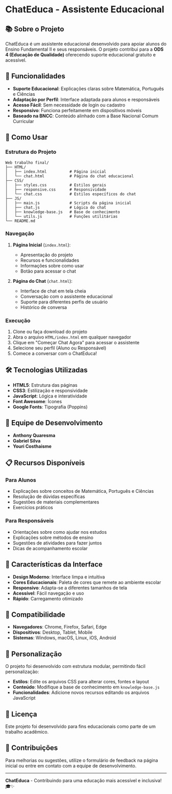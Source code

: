 # ChatEduca - Assistente Educacional

## 📚 Sobre o Projeto

ChatEduca é um assistente educacional desenvolvido para apoiar alunos do Ensino Fundamental II e seus responsáveis. O projeto contribui para a **ODS 4 (Educação de Qualidade)** oferecendo suporte educacional gratuito e acessível.

## 🎯 Funcionalidades

- **Suporte Educacional**: Explicações claras sobre Matemática, Português e Ciências
- **Adaptação por Perfil**: Interface adaptada para alunos e responsáveis
- **Acesso Fácil**: Sem necessidade de login ou cadastro
- **Responsivo**: Funciona perfeitamente em dispositivos móveis
- **Baseado na BNCC**: Conteúdo alinhado com a Base Nacional Comum Curricular

## 🚀 Como Usar

### Estrutura do Projeto

```
Web trabalho final/
├── HTML/
│   ├── index.html          # Página inicial
│   └── chat.html           # Página do chat educacional
├── CSS/
│   ├── styles.css          # Estilos gerais
│   ├── responsive.css      # Responsividade
│   └── chat.css            # Estilos específicos do chat
├── JS/
│   ├── main.js             # Scripts da página inicial
│   ├── chat.js             # Lógica do chat
│   ├── knowledge-base.js   # Base de conhecimento
│   └── utils.js            # Funções utilitárias
└── README.md
```

### Navegação

1. **Página Inicial** (`index.html`):
   - Apresentação do projeto
   - Recursos e funcionalidades
   - Informações sobre como usar
   - Botão para acessar o chat

2. **Página do Chat** (`chat.html`):
   - Interface de chat em tela cheia
   - Conversação com o assistente educacional
   - Suporte para diferentes perfis de usuário
   - Histórico de conversa

### Execução

1. Clone ou faça download do projeto
2. Abra o arquivo `HTML/index.html` em qualquer navegador
3. Clique em "Começar Chat Agora" para acessar o assistente
4. Selecione seu perfil (Aluno ou Responsável)
5. Comece a conversar com o ChatEduca!

## 🛠️ Tecnologias Utilizadas

- **HTML5**: Estrutura das páginas
- **CSS3**: Estilização e responsividade
- **JavaScript**: Lógica e interatividade
- **Font Awesome**: Ícones
- **Google Fonts**: Tipografia (Poppins)

## 👥 Equipe de Desenvolvimento

- **Anthony Quaresma**
- **Gabriel Silva**
- **Youri Costhaisme**

## 📋 Recursos Disponíveis

### Para Alunos
- Explicações sobre conceitos de Matemática, Português e Ciências
- Resolução de dúvidas específicas
- Sugestões de materiais complementares
- Exercícios práticos

### Para Responsáveis
- Orientações sobre como ajudar nos estudos
- Explicações sobre métodos de ensino
- Sugestões de atividades para fazer juntos
- Dicas de acompanhamento escolar

## 🎨 Características da Interface

- **Design Moderno**: Interface limpa e intuitiva
- **Cores Educacionais**: Paleta de cores que remete ao ambiente escolar
- **Responsivo**: Adapta-se a diferentes tamanhos de tela
- **Acessível**: Fácil navegação e uso
- **Rápido**: Carregamento otimizado

## 📱 Compatibilidade

- **Navegadores**: Chrome, Firefox, Safari, Edge
- **Dispositivos**: Desktop, Tablet, Mobile
- **Sistemas**: Windows, macOS, Linux, iOS, Android

## 🔧 Personalização

O projeto foi desenvolvido com estrutura modular, permitindo fácil personalização:

- **Estilos**: Edite os arquivos CSS para alterar cores, fontes e layout
- **Conteúdo**: Modifique a base de conhecimento em `knowledge-base.js`
- **Funcionalidades**: Adicione novos recursos editando os arquivos JavaScript

## 📄 Licença

Este projeto foi desenvolvido para fins educacionais como parte de um trabalho acadêmico.

## 🤝 Contribuições

Para melhorias ou sugestões, utilize o formulário de feedback na página inicial ou entre em contato com a equipe de desenvolvimento.

---

**ChatEduca** - Contribuindo para uma educação mais acessível e inclusiva! 🎓✨
